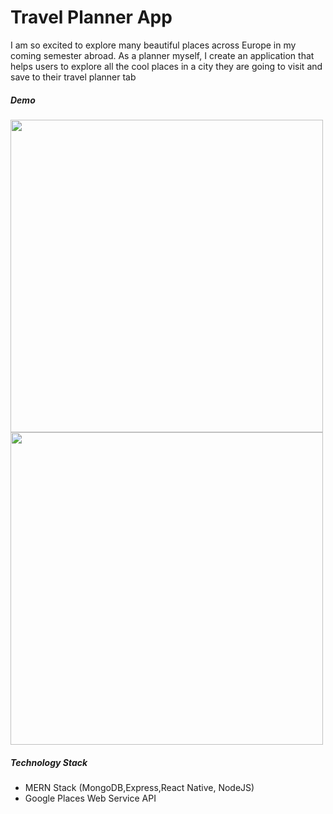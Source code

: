 <h1>Travel Planner App </h1>


I am so excited to explore many beautiful places across Europe in my coming semester abroad. As a planner myself, I create an application that helps users to explore all the cool places in a city they are going to visit and save to their travel planner tab

<h5>Demo</h5>
<p float="left">
<img src="https://i.imgur.com/aw7oHCk.jpg" height="500px"/>
<img src="https://i.imgur.com/nActAOa.jpg" height="500px"/>
</p>

<h5>Technology Stack</h5>
<ul>
  <li>MERN Stack (MongoDB,Express,React Native, NodeJS)</li>
  <li>Google Places Web Service API</li>
</ul>
